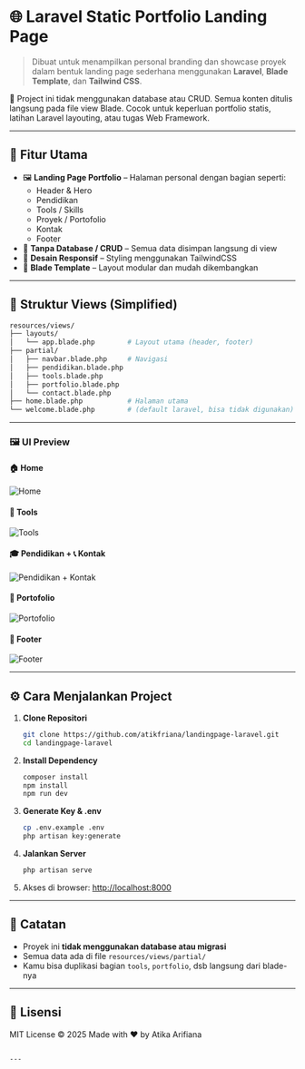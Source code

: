 # 🌐 Laravel Static Portfolio Landing Page

> Dibuat untuk menampilkan personal branding dan showcase proyek dalam bentuk landing page sederhana menggunakan **Laravel**, **Blade Template**, dan **Tailwind CSS**.

📁 Project ini tidak menggunakan database atau CRUD. Semua konten ditulis langsung pada file view Blade. Cocok untuk keperluan portfolio statis, latihan Laravel layouting, atau tugas Web Framework.

---

## 🎯 Fitur Utama

- 🖼️ **Landing Page Portfolio** – Halaman personal dengan bagian seperti:
  - Header & Hero
  - Pendidikan
  - Tools / Skills
  - Proyek / Portofolio
  - Kontak
  - Footer
- 🔧 **Tanpa Database / CRUD** – Semua data disimpan langsung di view
- 🎨 **Desain Responsif** – Styling menggunakan TailwindCSS
- 📄 **Blade Template** – Layout modular dan mudah dikembangkan

---

## 📂 Struktur Views (Simplified)

```bash
resources/views/
├── layouts/
│   └── app.blade.php        # Layout utama (header, footer)
├── partial/
│   ├── navbar.blade.php     # Navigasi
│   ├── pendidikan.blade.php
│   ├── tools.blade.php
│   ├── portfolio.blade.php
│   └── contact.blade.php
├── home.blade.php           # Halaman utama
└── welcome.blade.php        # (default laravel, bisa tidak digunakan)
````

---

### 🖼️ UI Preview

#### 🏠 Home
![Home](https://raw.githubusercontent.com/atikfriana/landingpage-laravel/main/screenshots/home.png)

#### 🧰 Tools
![Tools](https://raw.githubusercontent.com/atikfriana/landingpage-laravel/main/screenshots/tools.png)

#### 🎓 Pendidikan + 📞 Kontak
![Pendidikan + Kontak](https://raw.githubusercontent.com/atikfriana/landingpage-laravel/main/screenshots/pendidikankontak.png)

#### 💼 Portofolio
![Portofolio](https://raw.githubusercontent.com/atikfriana/landingpage-laravel/main/screenshots/portfolio.png)

#### 🔻 Footer
![Footer](https://raw.githubusercontent.com/atikfriana/landingpage-laravel/main/screenshots/footer.png)


---

## ⚙️ Cara Menjalankan Project

1. **Clone Repositori**

   ```bash
   git clone https://github.com/atikfriana/landingpage-laravel.git
   cd landingpage-laravel
   ```

2. **Install Dependency**

   ```bash
   composer install
   npm install
   npm run dev
   ```

3. **Generate Key & .env**

   ```bash
   cp .env.example .env
   php artisan key:generate
   ```

4. **Jalankan Server**

   ```bash
   php artisan serve
   ```

5. Akses di browser: [http://localhost:8000](http://localhost:8000)

---

## 📝 Catatan

* Proyek ini **tidak menggunakan database atau migrasi**
* Semua data ada di file `resources/views/partial/`
* Kamu bisa duplikasi bagian `tools`, `portfolio`, dsb langsung dari blade-nya

---

## 📄 Lisensi

MIT License © 2025
Made with ❤️ by Atika Arifiana

````

---
